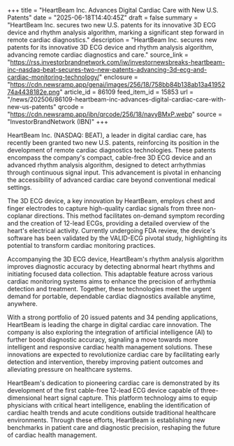 +++
title = "HeartBeam Inc. Advances Digital Cardiac Care with New U.S. Patents"
date = "2025-06-18T14:40:45Z"
draft = false
summary = "HeartBeam Inc. secures two new U.S. patents for its innovative 3D ECG device and rhythm analysis algorithm, marking a significant step forward in remote cardiac diagnostics."
description = "HeartBeam Inc. secures new patents for its innovative 3D ECG device and rhythm analysis algorithm, advancing remote cardiac diagnostics and care."
source_link = "https://rss.investorbrandnetwork.com/iw/investornewsbreaks-heartbeam-inc-nasdaq-beat-secures-two-new-patents-advancing-3d-ecg-and-cardiac-monitoring-technology/"
enclosure = "https://cdn.newsramp.app/genai/images/256/18/758bb84b138ab13a4195274a4438182e.png"
article_id = 86109
feed_item_id = 15853
url = "/news/202506/86109-heartbeam-inc-advances-digital-cardiac-care-with-new-us-patents"
qrcode = "https://cdn.newsramp.app/ibn/qrcode/256/18/navyBMxP.webp"
source = "InvestorBrandNetwork (IBN)"
+++

<p>HeartBeam Inc. (NASDAQ: BEAT), a leader in digital cardiac care, has recently been granted two new U.S. patents, reinforcing its position in the development of remote cardiac diagnostics technologies. These patents encompass the company's compact, cable-free 3D ECG device and an advanced rhythm analysis algorithm, designed to detect arrhythmias through continuous signal input. This advancement is pivotal in enhancing the accessibility of advanced cardiac care beyond conventional medical settings.</p><p>The 3D ECG device, a key innovation by HeartBeam, employs chest and finger electrodes to capture high-quality cardiac signals from three non-coplanar directions. This method facilitates on-demand symptom recording and the creation of 12-lead ECGs, providing a detailed overview of the heart's electrical activity. Currently undergoing FDA review, the device's software has been validated by the VALID-ECG pivotal study, highlighting its potential to transform cardiac monitoring practices.</p><p>Accompanying the 3D ECG device, HeartBeam's rhythm analysis algorithm improves diagnostic accuracy by detecting abnormal heart rhythms and initiating focused data collection. This adaptable feature across various cardiac monitoring systems aims to enhance the precision of arrhythmia detection and treatment. Together, these technologies meet the urgent demand for portable, dependable cardiac diagnostics available anytime, anywhere.</p><p>With a strong portfolio of 20 issued patents and 34 pending applications, HeartBeam is leading the charge in digital cardiac care innovation. The company is also exploring the integration of artificial intelligence (AI) to further boost diagnostic accuracy, signaling a move towards more intelligent and responsive cardiac health management solutions. These innovations are expected to revolutionize cardiac care by facilitating early detection and intervention, thereby improving patient outcomes and alleviating pressure on healthcare systems.</p><p>HeartBeam's dedication to pioneering cardiac care is demonstrated by its development of the first cable-free 12-lead ECG device capable of three-dimensional heart signal capture. This platform technology aims to equip physicians with critical heart intelligence, enabling the identification of cardiac health trends and acute conditions outside traditional healthcare environments. Through these efforts, HeartBeam is establishing new benchmarks in patient care and diagnostic precision, reshaping the future of cardiac health management.</p>